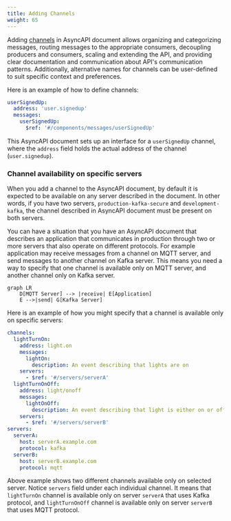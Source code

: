 ```yaml
---
title: Adding Channels
weight: 65
---
```


Adding [channels](/docs/concepts/channel) in AsyncAPI document allows organizing and categorizing messages, routing messages to the appropriate consumers, decoupling producers and consumers, scaling and extending the API, and providing clear documentation and communication about API's communication patterns. Additionally, alternative names for channels can be user-defined to suit specific context and preferences.

Here is an example of how to define channels:

```yml
userSignedUp:
  address: 'user.signedup'
  messages:
    userSignedUp:
      $ref: '#/components/messages/userSignedUp'
```

This AsyncAPI document sets up an interface for a `userSignedUp` channel, where the `address` field holds the actual address of the channel (`user.signedup`).

### Channel availability on specific servers

When you add a channel to the AsyncAPI document, by default it is expected to be available on any server described in the document. In other words, if you have two servers, `production-kafka-secure` and `development-kafka`, the channel described in AsyncAPI document must be present on both servers.

You can have a situation that you have an AsyncAPI document that describes an application that communicates in production through two or more servers that also operate on different protocols. For example application may receive messages from a channel on MQTT server, and send messages to another channel on Kafka server. This means you need a way to specify that one channel is available only on MQTT server, and another channel only on Kafka server.

```mermaid
graph LR
    D[MQTT Server] --> |receive| E[Application]
    E -->|send| G[Kafka Server]
```

Here is an example of how you might specify that a channel is available only on specific servers:

```yml
channels:
  lightTurnOn:
    address: light.on
    messages:
      lightOn:
        description: An event describing that lights are on
    servers:
      - $ref: '#/servers/serverA'
  lightTurnOnOff:
    address: light/onoff
    messages:
      lightOnOff:
        description: An event describing that light is either on or off
    servers:
      - $ref: '#/servers/serverB'
servers:
  serverA:
    host: serverA.example.com
    protocol: kafka
  serverB:
    host: serverB.example.com
    protocol: mqtt
```

Above example shows two different channels available only on selected server. Notice `servers` field under each individual channel. It means that `lightTurnOn` channel is available only on server `serverA` that uses Kafka protocol, and `lightTurnOnOff` channel is available only on server `serverB` that uses MQTT protocol.
